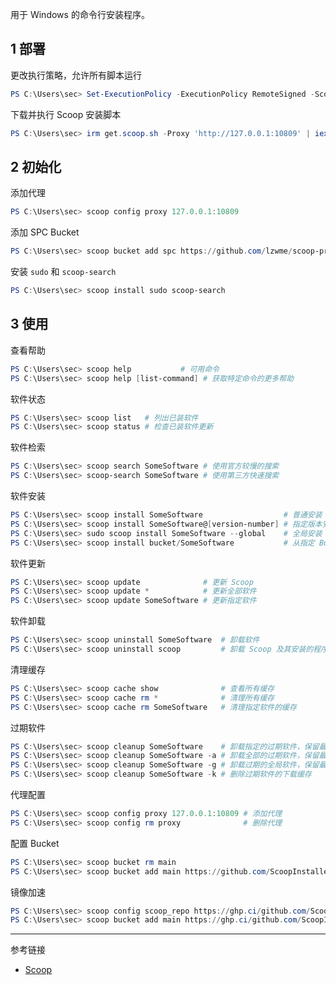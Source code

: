 用于 Windows 的命令行安装程序。

## 1 部署

更改执行策略，允许所有脚本运行

```powershell
PS C:\Users\sec> Set-ExecutionPolicy -ExecutionPolicy RemoteSigned -Scope CurrentUser
```

下载并执行 Scoop 安装脚本

```powershell
PS C:\Users\sec> irm get.scoop.sh -Proxy 'http://127.0.0.1:10809' | iex
```

## 2 初始化

添加代理

```powershell
PS C:\Users\sec> scoop config proxy 127.0.0.1:10809
```

添加 SPC Bucket

```powershell
PS C:\Users\sec> scoop bucket add spc https://github.com/lzwme/scoop-proxy-cn
```

安装 `sudo` 和 `scoop-search` 

```powershell
PS C:\Users\sec> scoop install sudo scoop-search
```

## 3 使用

查看帮助

```powershell
PS C:\Users\sec> scoop help           # 可用命令
PS C:\Users\sec> scoop help [list-command] # 获取特定命令的更多帮助
```

软件状态

```powershell
PS C:\Users\sec> scoop list   # 列出已装软件
PS C:\Users\sec> scoop status # 检查已装软件更新
```

软件检索

```powershell
PS C:\Users\sec> scoop search SomeSoftware # 使用官方较慢的搜索
PS C:\Users\sec> scoop-search SomeSoftware # 使用第三方快速搜索
```

软件安装

```powershell
PS C:\Users\sec> scoop install SomeSoftware                  # 普通安装
PS C:\Users\sec> scoop install SomeSoftware@[version-number] # 指定版本安装
PS C:\Users\sec> sudo scoop install SomeSoftware --global    # 全局安装
PS C:\Users\sec> scoop install bucket/SomeSoftware           # 从指定 Bucket 安装
```

软件更新

```powershell
PS C:\Users\sec> scoop update              # 更新 Scoop
PS C:\Users\sec> scoop update *            # 更新全部软件
PS C:\Users\sec> scoop update SomeSoftware # 更新指定软件
```

软件卸载

```powershell
PS C:\Users\sec> scoop uninstall SomeSoftware  # 卸载软件
PS C:\Users\sec> scoop uninstall scoop         # 卸载 Scoop 及其安装的程序
```

清理缓存

```powershell
PS C:\Users\sec> scoop cache show              # 查看所有缓存
PS C:\Users\sec> scoop cache rm *              # 清理所有缓存
PS C:\Users\sec> scoop cache rm SomeSoftware   # 清理指定软件的缓存
```

过期软件

```powershell
PS C:\Users\sec> scoop cleanup SomeSoftware    # 卸载指定的过期软件，保留最新版
PS C:\Users\sec> scoop cleanup SomeSoftware -a # 卸载全部的过期软件，保留最新版
PS C:\Users\sec> scoop cleanup SomeSoftware -g # 卸载过期的全局软件，保留最新版
PS C:\Users\sec> scoop cleanup SomeSoftware -k # 删除过期软件的下载缓存
```

代理配置

```powershell
PS C:\Users\sec> scoop config proxy 127.0.0.1:10809 # 添加代理
PS C:\Users\sec> scoop config rm proxy              # 删除代理
```

配置 Bucket

```powershell
PS C:\Users\sec> scoop bucket rm main                                            # 删除 Bucket
PS C:\Users\sec> scoop bucket add main https://github.com/ScoopInstaller/Main  # 添加 Bucket
```

镜像加速

```powershell
PS C:\Users\sec> scoop config scoop_repo https://ghp.ci/github.com/ScoopInstaller/Scoop  # 配置 ScoopRepo 镜像加速
PS C:\Users\sec> scoop bucket add main https://ghp.ci/github.com/ScoopInstaller/Main    # 配置 Bucket 镜像加速
```

---

参考链接

- [Scoop](https://scoop.sh/)